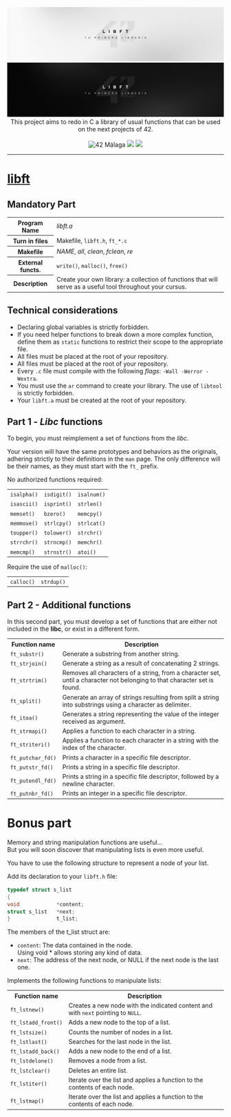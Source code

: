 <div align="center" style="text-decoration: none;">
    <img src="https://raw.githubusercontent.com/15Galan/42_project-readmes/master/banners/cursus/projects/libft-light.png#gh-light-mode-only" alt="Banner (claro)" />
    <img src="https://raw.githubusercontent.com/15Galan/42_project-readmes/master/banners/cursus/projects/libft-dark.png#gh-dark-mode-only" alt="Banner (oscuro)" />
    <br>
    This project aims to redo in C a library of usual functions that can be used on the next projects of 42.
    <br><br>
    <a href='https://profile.intra.42.fr/users/dsarmien' target="_blank" style="text-decoration: none;">
        <img alt='42 Málaga' src='https://img.shields.io/badge/Málaga-black?style=for-the-badge&logo=42&logoColor=white'/>
    </a>
    <img src="https://img.shields.io/badge/125%20%2F%20100-success?style=for-the-badge&label=SUCCESS&labelColor=%23424242&color=%23DACE28" />
    <img src="https://api.visitorbadge.io/api/visitors?user=WildZarek&repo=libft&label=VISITORS&labelColor=%23424242&countColor=%23dace28&labelStyle=upper"/>
  
</div>

---

# <a href='https://projects.intra.42.fr/42cursus-libft/dsarmien' target="_blank">libft</a>

## Mandatory Part

<table>
  <tr>
    <th>Program Name</th>
    <td><em>libft.a</em></td>
  </tr>
  <tr>
    <th>Turn in files</th>
    <td>Makefile, <code>libft.h</code>, <code>ft_*.c</code></td>
  </tr>
  <tr>
    <th>Makefile</th>
    <td><em>NAME</em>, <em>all</em>, <em>clean</em>, <em>fclean</em>, <em>re</em></td>
  </tr>
  <tr>
    <th>External functs.</th>
    <td><code>write()</code>, <code>malloc()</code>, <code>free()</code></td>
  </tr>
  <tr>
    <th>Description</th>
    <td>Create your own library: a collection of functions that will serve as a useful tool throughout your cursus.</td>
  </tr>
</table>

## Technical considerations

- Declaring global variables is strictly forbidden.
- If you need helper functions to break down a more complex function,<br>
  define them as `static` functions to restrict their scope to the appropriate file.
- All files must be placed at the root of your repository.
- All files must be placed at the root of your repository.
- Every `.c` file must compile with the following *flags*: `-Wall -Werror -Wextra`.
- You must use the `ar` command to create your library. The use of `libtool` is strictly
forbidden.
- Your `libft.a` must be created at the root of your repository.

## Part 1 - *Libc* functions

To begin, you must reimplement a set of functions from the *libc*.

Your version will have the same prototypes and behaviors as the originals, adhering strictly to their definitions in the `man` page. The only difference will be their names, as they must start with the `ft_` prefix.

No authorized functions required:

<table>
  <tr>
    <td><code>isalpha()</code></td>
    <td><code>isdigit()</code></td>
    <td><code>isalnum()</code></td>
  </tr>
  <tr>
    <td><code>isascii()</code></td>
    <td><code>isprint()</code></td>
    <td><code>strlen()</code></td>
  </tr>
  <tr>
    <td><code>memset()</code></td>
    <td><code>bzero()</code></td>
    <td><code>memcpy()</code></td>
  </tr>
  <tr>
    <td><code>memmove()</code></td>
    <td><code>strlcpy()</code></td>
    <td><code>strlcat()</code></td>
  </tr>
  <tr>
    <td><code>toupper()</code></td>
    <td><code>tolower()</code></td>
    <td><code>strchr()</code></td>
  </tr>
  <tr>
    <td><code>strrchr()</code></td>
    <td><code>strncmp()</code></td>
    <td><code>memchr()</code></td>
  </tr>
  <tr>
    <td><code>memcmp()</code></td>
    <td><code>strnstr()</code></td>
    <td><code>atoi()</code></td>
  </tr>
</table>

Require the use of `malloc()`:

<table>
    <tr>
        <td><code>calloc()</code></td>
        <td><code>strdup()</code></td>
    </tr>
</table>

## Part 2 - Additional functions

In this second part, you must develop a set of functions that are either not included in
the **libc**, or exist in a different form.

<table>
  <tr>
    <th>Function name</th>
    <th>Description</th>
  </tr>
  <tr>
    <td><code>ft_substr()</code></td>
    <td>Generate a substring from another string.</td>
  </tr>
  <tr>
    <td><code>ft_strjoin()</code></td>
    <td>Generate a string as a result of concatenating 2 strings.</td>
  </tr>
  <tr>
    <td><code>ft_strtrim()</code></td>
    <td>Removes all characters of a string, from a character set, until a character not belonging to that character set is found.</td>
  </tr>
  <tr>
    <td><code>ft_split()</code></td>
    <td>Generate an array of strings resulting from split a string into substrings using a character as delimiter.</td>
  </tr>
  <tr>
    <td><code>ft_itoa()</code></td>
    <td>Generates a string representing the value of the integer received as argument.</td>
  </tr>
  <tr>
    <td><code>ft_strmapi()</code></td>
    <td>Applies a function to each character in a string.</td>
  </tr>
  <tr>
    <td><code>ft_striteri()</code></td>
    <td>Applies a function to each character in a string with the index of the character.</td>
  </tr>
  <tr>
    <td><code>ft_putchar_fd()</code></td>
    <td>Prints a character in a specific file descriptor.</td>
  </tr>
  <tr>
    <td><code>ft_putstr_fd()</code></td>
    <td>Prints a string in a specific file descriptor.</td>
  </tr>
  <tr>
    <td><code>ft_putendl_fd()</code></td>
    <td>Prints a string in a specific file descriptor, followed by a newline character.</td>
  </tr>
  <tr>
    <td><code>ft_putnbr_fd()</code></td>
    <td>Prints an integer in a specific file descriptor.</td>
  </tr>
</table>

# Bonus part

Memory and string manipulation functions are useful...<br>
But you will soon discover that manipulating lists is even more useful.

You have to use the following structure to represent a node of your list.

Add its declaration to your `libft.h` file:

```c
typedef struct s_list
{
void            *content;
struct s_list   *next;
}               t_list;
```

The members of the t_list struct are:

- `content`: The data contained in the node.<br>
   Using void * allows storing any kind of data.
- `next`: The address of the next node, or NULL if the next node is the last one.

Implements the following functions to manipulate lists:

<table>
  <tr>
    <th>Function name</th>
    <th>Description</th>
  </tr>
  <tr>
    <td><code>ft_lstnew()</code></td>
    <td>Creates a new node with the indicated content and with <code>next</code> pointing to <code>NULL</code>.</td>
  </tr>
  <tr>
    <td><code>ft_lstadd_front()</code></td>
    <td>Adds a new node to the top of a list.</td>
  </tr>
  <tr>
    <td><code>ft_lstsize()</code></td>
    <td>Counts the number of nodes in a list.</td>
  </tr>
  <tr>
    <td><code>ft_lstlast()</code></td>
    <td>Searches for the last node in the list.</td>
  </tr>
  <tr>
    <td><code>ft_lstadd_back()</code></td>
    <td>Adds a new node to the end of a list.</td>
  </tr>
  <tr>
    <td><code>ft_lstdelone()</code></td>
    <td>Removes a node from a list.</td>
  </tr>
  <tr>
    <td><code>ft_lstclear()</code></td>
    <td>Deletes an entire list.</td>
  </tr>
  <tr>
    <td><code>ft_lstiter()</code></td>
    <td>Iterate over the list and applies a function to the contents of each node.</td>
  </tr>
  <tr>
    <td><code>ft_lstmap()</code></td>
    <td>Iterate over the list and applies a function to the contents of each node.</td>
  </tr>
</table>